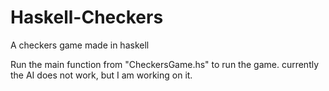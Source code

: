 # Haskell-Checkers
A checkers game made in haskell

Run the main function from "CheckersGame.hs" to run the game.
currently the AI does not work, but I am working on it.
